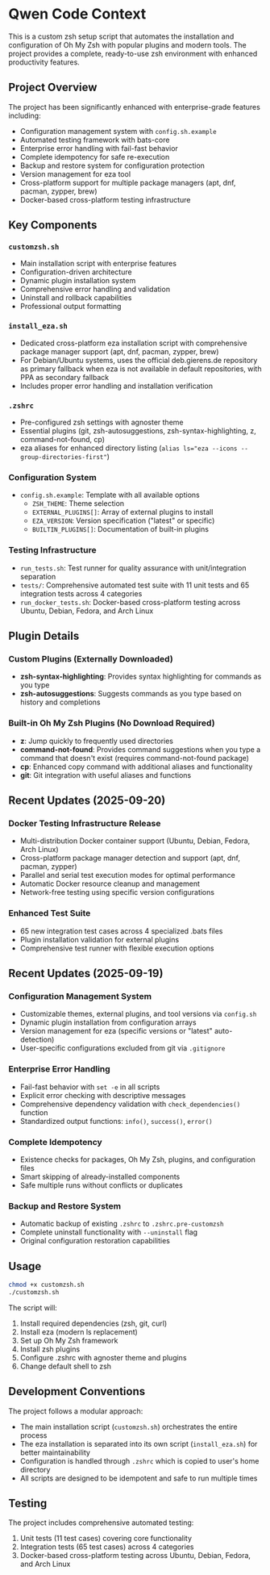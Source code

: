 # Qwen Code Context

This is a custom zsh setup script that automates the installation and configuration of Oh My Zsh with popular plugins and modern tools. The project provides a complete, ready-to-use zsh environment with enhanced productivity features.

## Project Overview

The project has been significantly enhanced with enterprise-grade features including:
- Configuration management system with `config.sh.example`
- Automated testing framework with bats-core
- Enterprise error handling with fail-fast behavior
- Complete idempotency for safe re-execution
- Backup and restore system for configuration protection
- Version management for eza tool
- Cross-platform support for multiple package managers (apt, dnf, pacman, zypper, brew)
- Docker-based cross-platform testing infrastructure

## Key Components

### `customzsh.sh`
- Main installation script with enterprise features
- Configuration-driven architecture
- Dynamic plugin installation system
- Comprehensive error handling and validation
- Uninstall and rollback capabilities
- Professional output formatting

### `install_eza.sh` 
- Dedicated cross-platform eza installation script with comprehensive package manager support (apt, dnf, pacman, zypper, brew)
- For Debian/Ubuntu systems, uses the official deb.gierens.de repository as primary fallback when eza is not available in default repositories, with PPA as secondary fallback
- Includes proper error handling and installation verification

### `.zshrc`
- Pre-configured zsh settings with agnoster theme
- Essential plugins (git, zsh-autosuggestions, zsh-syntax-highlighting, z, command-not-found, cp)
- eza aliases for enhanced directory listing (`alias ls="eza --icons --group-directories-first"`)

### Configuration System
- `config.sh.example`: Template with all available options
  - `ZSH_THEME`: Theme selection
  - `EXTERNAL_PLUGINS[]`: Array of external plugins to install
  - `EZA_VERSION`: Version specification ("latest" or specific)
  - `BUILTIN_PLUGINS[]`: Documentation of built-in plugins

### Testing Infrastructure
- `run_tests.sh`: Test runner for quality assurance with unit/integration separation
- `tests/`: Comprehensive automated test suite with 11 unit tests and 65 integration tests across 4 categories
- `run_docker_tests.sh`: Docker-based cross-platform testing across Ubuntu, Debian, Fedora, and Arch Linux

## Plugin Details

### Custom Plugins (Externally Downloaded)
- **zsh-syntax-highlighting**: Provides syntax highlighting for commands as you type
- **zsh-autosuggestions**: Suggests commands as you type based on history and completions

### Built-in Oh My Zsh Plugins (No Download Required)
- **z**: Jump quickly to frequently used directories
- **command-not-found**: Provides command suggestions when you type a command that doesn't exist (requires command-not-found package)
- **cp**: Enhanced copy command with additional aliases and functionality
- **git**: Git integration with useful aliases and functions

## Recent Updates (2025-09-20)

### Docker Testing Infrastructure Release
- Multi-distribution Docker container support (Ubuntu, Debian, Fedora, Arch Linux)
- Cross-platform package manager detection and support (apt, dnf, pacman, zypper)
- Parallel and serial test execution modes for optimal performance
- Automatic Docker resource cleanup and management
- Network-free testing using specific version configurations

### Enhanced Test Suite
- 65 new integration test cases across 4 specialized .bats files
- Plugin installation validation for external plugins
- Comprehensive test runner with flexible execution options

## Recent Updates (2025-09-19)

### Configuration Management System
- Customizable themes, external plugins, and tool versions via `config.sh`
- Dynamic plugin installation from configuration arrays
- Version management for eza (specific versions or "latest" auto-detection)
- User-specific configurations excluded from git via `.gitignore`

### Enterprise Error Handling
- Fail-fast behavior with `set -e` in all scripts
- Explicit error checking with descriptive messages
- Comprehensive dependency validation with `check_dependencies()` function
- Standardized output functions: `info()`, `success()`, `error()`

### Complete Idempotency
- Existence checks for packages, Oh My Zsh, plugins, and configuration files
- Smart skipping of already-installed components
- Safe multiple runs without conflicts or duplicates

### Backup and Restore System
- Automatic backup of existing `.zshrc` to `.zshrc.pre-customzsh`
- Complete uninstall functionality with `--uninstall` flag
- Original configuration restoration capabilities

## Usage

```bash
chmod +x customzsh.sh
./customzsh.sh
```

The script will:
1. Install required dependencies (zsh, git, curl)
2. Install eza (modern ls replacement) 
3. Set up Oh My Zsh framework
4. Install zsh plugins
5. Configure .zshrc with agnoster theme and plugins
6. Change default shell to zsh

## Development Conventions

The project follows a modular approach:
- The main installation script (`customzsh.sh`) orchestrates the entire process
- The eza installation is separated into its own script (`install_eza.sh`) for better maintainability
- Configuration is handled through `.zshrc` which is copied to user's home directory
- All scripts are designed to be idempotent and safe to run multiple times

## Testing

The project includes comprehensive automated testing:
1. Unit tests (11 test cases) covering core functionality
2. Integration tests (65 test cases) across 4 categories
3. Docker-based cross-platform testing across Ubuntu, Debian, Fedora, and Arch Linux